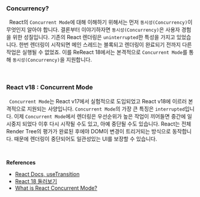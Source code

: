
### Concurrency?

&nbsp;&nbsp;React의 `Concurrent Mode`에 대해 이해하기 위해서는 먼저 `동시성(Concurrency)`이 무엇인지 알아야 합니다. 결론부터 이야기하자면 `동시성(Concurrency)`은 사용자 경험을 위한 성질입니다. 기존의 React 렌더링은 `uninterrupted`한 특성을 가지고 있었습니다. 한번 렌더링이 시작되면 메인 스레드는 블록되고 렌더링이 완료되기 전까지 다른 작업은 실행될 수 없었죠. 이를 ReReact 18에서는 본격적으로 `Concurrent Mode`를 통해 `동시성(Concurrency)`을 지원합니다.

<br>

### React v18 : Concurrent Mode

&nbsp;&nbsp;`Concurrent Mode`는 React v17에서 실험적으로 도입되었고 React v18에 이르러 본격적으로 지원되는 사양입니다. `Concurrent Mode`의 가장 큰 특징은 `interrupted`입니다. 이제 `Concurrent Mode`에서 렌더링은 우선순위가 높은 작업이 끼어들면 중간에 일시중지 되었다 이후 다시 시작될 수도 있고, 아예 중단될 수도 있습니다. React는 전체 Render Tree의 평가가 완료된 후에야 DOM이 변경이 트리거되는 방식으로 동작합니다. 때문에 렌더링이 중단되어도 일관성있는 UI를 보장할 수 있습니다.

<br>

**References**
- [React Docs, useTransition](https://react.dev/reference/react/useTransition)
- [React 18 둘러보기](https://yrnana.dev/post/2022-04-12-react-18/)
- [What is React Concurrent Mode?](https://velog.io/@cadenzah/react-concurrent-mode)